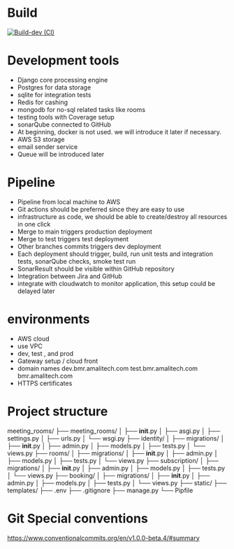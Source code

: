 # Build 
[![Build-dev (CI)](https://github.com/AmaliTech-Training-Rw/Meeting-Room-booking-backend/actions/workflows/build-ci-dev.yml/badge.svg)](https://github.com/AmaliTech-Training-Rw/Meeting-Room-booking-backend/actions/workflows/build-ci-dev.yml)

# Development tools
 - Django core processing engine
 - Postgres for data storage 
 - sqlite for integration tests
 - Redis for cashing
 - mongodb for no-sql related tasks like rooms
 - testing tools with Coverage setup 
 - sonarQube connected to GitHub
 - At beginning,  docker is not used. we will introduce it later if necessary.
 - AWS S3 storage
 - email sender service
 - Queue will be introduced later

 # Pipeline 
 - Pipeline from local machine to AWS 
 - Git actions should be preferred since they are easy to use
 - infrastructure as code, we should be able to create/destroy all resources in one click
 - Merge to main triggers production deployment
 - Merge to test triggers test deployment
 - Other branches commits triggers dev deployment
 - Each deployment should trigger, build, run unit tests and integration tests, sonarQube checks, smoke test run
 - SonarResult should be visible within GitHub repository
 - Integration between Jira and GitHub 
 - integrate with cloudwatch to monitor application, this setup could be delayed later


 # environments
 - AWS cloud
 - use VPC
 - dev, test , and prod
 - Gateway setup / cloud front
 - domain names   dev.bmr.amalitech.com  test.bmr.amalitech.com  bmr.amalitech.com
 - HTTPS certificates


# Project structure

meeting_rooms/
├── meeting_rooms/
│   ├── __init__.py
│   ├── asgi.py
│   ├── settings.py
│   ├── urls.py
│   └── wsgi.py
├── identity/
│   ├── migrations/
│   ├── __init__.py
│   ├── admin.py
│   ├── models.py
│   ├── tests.py
│   └── views.py
├── rooms/
│   ├── migrations/
│   ├── __init__.py
│   ├── admin.py
│   ├── models.py
│   ├── tests.py
│   └── views.py
├── subscription/
│   ├── migrations/
│   ├── __init__.py
│   ├── admin.py
│   ├── models.py
│   ├── tests.py
│   └── views.py
├── booking/
│   ├── migrations/
│   ├── __init__.py
│   ├── admin.py
│   ├── models.py
│   ├── tests.py
│   └── views.py
├── static/
├── templates/
├── .env
├── .gitignore
├── manage.py
└── Pipfile

# Git Special conventions

https://www.conventionalcommits.org/en/v1.0.0-beta.4/#summary


